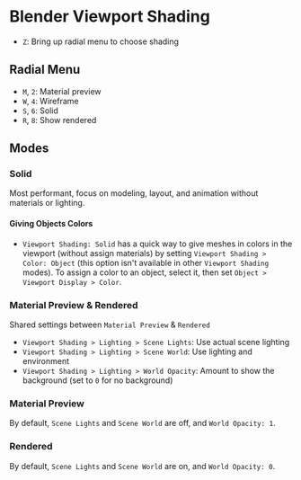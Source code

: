# Blender Viewport Shading

- `Z`: Bring up radial menu to choose shading

## Radial Menu

- `M`, `2`: Material preview
- `W`, `4`: Wireframe
- `S`, `6`: Solid
- `R`, `8`: Show rendered

## Modes

### Solid

Most performant, focus on modeling, layout, and animation without materials or lighting.

#### Giving Objects Colors

- `Viewport Shading: Solid` has a quick way to give meshes in colors in the viewport (without assign materials) by setting `Viewport Shading > Color: Object` (this option isn't available in other `Viewport Shading` modes). To assign a color to an object, select it, then set `Object > Viewport Display > Color`.

### Material Preview & Rendered

Shared settings between `Material Preview` & `Rendered`

- `Viewport Shading > Lighting > Scene Lights`: Use actual scene lighting
- `Viewport Shading > Lighting > Scene World`: Use lighting and environment
- `Viewport Shading > Lighting > World Opacity`: Amount to show the background (set to `0` for no background)

### Material Preview

By default, `Scene Lights` and `Scene World` are off, and `World Opacity: 1`.

### Rendered

By default, `Scene Lights` and `Scene World` are on, and `World Opacity: 0`.
